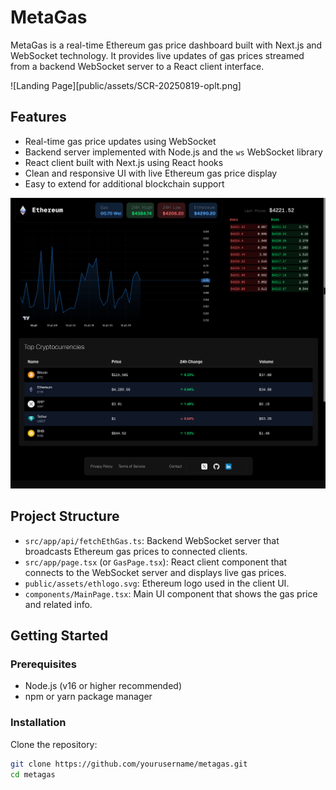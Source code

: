 
# MetaGas

MetaGas is a real-time Ethereum gas price dashboard built with Next.js and WebSocket technology. It provides live updates of gas prices streamed from a backend WebSocket server to a React client interface.


![Landing Page][public/assets/SCR-20250819-oplt.png]

## Features

- Real-time gas price updates using WebSocket
- Backend server implemented with Node.js and the `ws` WebSocket library
- React client built with Next.js using React hooks
- Clean and responsive UI with live Ethereum gas price display
- Easy to extend for additional blockchain support


![App Screenshot](public/assets/SCR-20250819-opao.png)


## Project Structure

- `src/app/api/fetchEthGas.ts`: Backend WebSocket server that broadcasts Ethereum gas prices to connected clients.
- `src/app/page.tsx` (or `GasPage.tsx`): React client component that connects to the WebSocket server and displays live gas prices.
- `public/assets/ethlogo.svg`: Ethereum logo used in the client UI.
- `components/MainPage.tsx`: Main UI component that shows the gas price and related info.

## Getting Started

### Prerequisites

- Node.js (v16 or higher recommended)
- npm or yarn package manager

### Installation
 Clone the repository:

   ```bash
   git clone https://github.com/yourusername/metagas.git
   cd metagas
   ```



